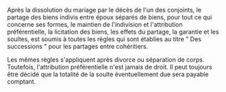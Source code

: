Après la dissolution du mariage par le décès de l'un des conjoints, le partage des biens indivis entre époux séparés de biens, pour tout ce qui concerne ses formes, le maintien de l'indivision et l'attribution préférentielle, la licitation des biens, les effets du partage, la garantie et les soultes, est soumis à toutes les règles qui sont établies au titre " Des successions " pour les partages entre cohéritiers.

Les mêmes règles s'appliquent après divorce ou séparation de corps. Toutefois, l'attribution préférentielle n'est jamais de droit. Il peut toujours être décidé que la totalité de la soulte éventuellement due sera payable comptant.
